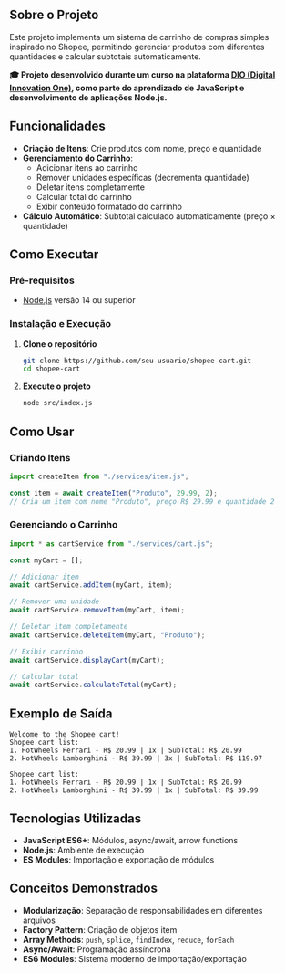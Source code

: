 ## Sobre o Projeto

Este projeto implementa um sistema de carrinho de compras simples inspirado no Shopee, permitindo gerenciar produtos com diferentes quantidades e calcular subtotais automaticamente.

**🎓 Projeto desenvolvido durante um curso na plataforma [DIO (Digital Innovation One)](https://dio.me/), como parte do aprendizado de JavaScript e desenvolvimento de aplicações Node.js.**

## Funcionalidades

- **Criação de Itens**: Crie produtos com nome, preço e quantidade
- **Gerenciamento do Carrinho**:
  - Adicionar itens ao carrinho
  - Remover unidades específicas (decrementa quantidade)
  - Deletar itens completamente
  - Calcular total do carrinho
  - Exibir conteúdo formatado do carrinho
- **Cálculo Automático**: Subtotal calculado automaticamente (preço × quantidade)

## Como Executar

### Pré-requisitos

- [Node.js](https://nodejs.org/) versão 14 ou superior

### Instalação e Execução

1. **Clone o repositório**

   ```bash
   git clone https://github.com/seu-usuario/shopee-cart.git
   cd shopee-cart
   ```

2. **Execute o projeto**
   ```bash
   node src/index.js
   ```

## Como Usar

### Criando Itens

```javascript
import createItem from "./services/item.js";

const item = await createItem("Produto", 29.99, 2);
// Cria um item com nome "Produto", preço R$ 29.99 e quantidade 2
```

### Gerenciando o Carrinho

```javascript
import * as cartService from "./services/cart.js";

const myCart = [];

// Adicionar item
await cartService.addItem(myCart, item);

// Remover uma unidade
await cartService.removeItem(myCart, item);

// Deletar item completamente
await cartService.deleteItem(myCart, "Produto");

// Exibir carrinho
await cartService.displayCart(myCart);

// Calcular total
await cartService.calculateTotal(myCart);
```

## Exemplo de Saída

```
Welcome to the Shopee cart!
Shopee cart list:
1. HotWheels Ferrari - R$ 20.99 | 1x | SubTotal: R$ 20.99
2. HotWheels Lamborghini - R$ 39.99 | 3x | SubTotal: R$ 119.97

Shopee cart list:
1. HotWheels Ferrari - R$ 20.99 | 1x | SubTotal: R$ 20.99
2. HotWheels Lamborghini - R$ 39.99 | 1x | SubTotal: R$ 39.99
```

## Tecnologias Utilizadas

- **JavaScript ES6+**: Módulos, async/await, arrow functions
- **Node.js**: Ambiente de execução
- **ES Modules**: Importação e exportação de módulos

## Conceitos Demonstrados

- **Modularização**: Separação de responsabilidades em diferentes arquivos
- **Factory Pattern**: Criação de objetos item
- **Array Methods**: `push`, `splice`, `findIndex`, `reduce`, `forEach`
- **Async/Await**: Programação assíncrona
- **ES6 Modules**: Sistema moderno de importação/exportação
